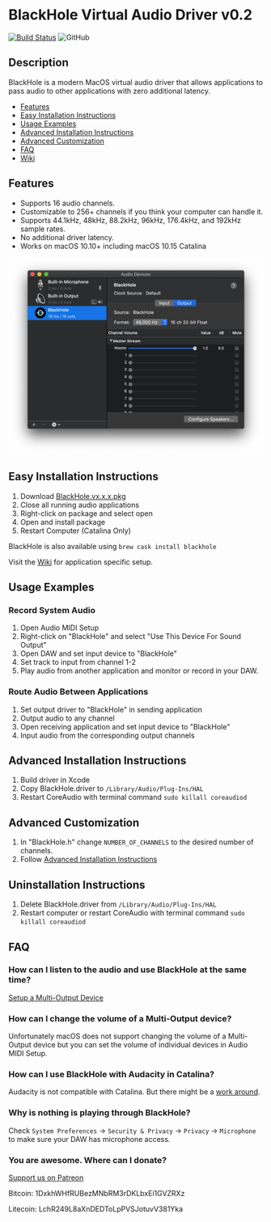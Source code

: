 # BlackHole Virtual Audio Driver v0.2

[![Build Status](https://travis-ci.com/ExistentialAudio/BlackHole.svg?branch=master)](https://travis-ci.com/ExistentialAudio/BlackHole)
![GitHub](https://img.shields.io/github/license/ExistentialAudio/BlackHole)

## Description
BlackHole is a modern MacOS virtual audio driver that allows applications to pass audio to other applications with zero additional latency.

- [Features](#features)
- [Easy Installation Instructions](#easy-installation-instructions)
- [Usage Examples]()
- [Advanced Installation Instructions](#advanced-installation-instructions)
- [Advanced Customization](#advanced-customization)
- [FAQ](#faq)
- [Wiki](https://github.com/ExistentialAudio/BlackHole/wiki)

## Features
- Supports 16 audio channels.
- Customizable to 256+ channels if you think your computer can handle it.
- Supports 44.1kHz, 48kHz, 88.2kHz, 96kHz, 176.4kHz, and 192kHz sample rates.
- No additional driver latency. 
- Works on macOS 10.10+ including macOS 10.15 Catalina

![Image of BlackHole Audio Driver](Images/BlackHole.png)

## Easy Installation Instructions
1. Download [BlackHole.vx.x.x.pkg](https://github.com/ExistentialAudio/BlackHole/releases/)
2. Close all running audio applications
3. Right-click on package and select open
4. Open and install package
5. Restart Computer (Catalina Only)

BlackHole is also available using `brew cask install blackhole`

Visit the [Wiki](https://github.com/ExistentialAudio/BlackHole/wiki) for application specific setup.

## Usage Examples
### Record System Audio
1. Open Audio MIDI Setup
2. Right-click on "BlackHole" and select "Use This Device For Sound Output"
3. Open DAW and set input device to "BlackHole" 
4. Set track to input from channel 1-2
5. Play audio from another application and monitor or record in your DAW.

### Route Audio Between Applications
1. Set output driver to "BlackHole" in sending application
2. Output audio to any channel
3. Open receiving application and set input device to "BlackHole" 
4. Input audio from the corresponding output channels

## Advanced Installation Instructions
1. Build driver in Xcode
2. Copy BlackHole.driver to `/Library⁩/Audio⁩/Plug-Ins⁩/HAL`
3. Restart CoreAudio with terminal command `sudo killall coreaudiod`

## Advanced Customization
1. In "BlackHole.h" change `NUMBER_OF_CHANNELS` to the desired number of channels.
2. Follow [Advanced Installation Instructions](#advanced-installation-instructions)

## Uninstallation Instructions
1. Delete BlackHole.driver from `/Library⁩/Audio⁩/Plug-Ins⁩/HAL`
2. Restart computer or restart CoreAudio with terminal command `sudo killall coreaudiod`

## FAQ

### How can I listen to the audio and use BlackHole at the same time?
[Setup a Multi-Output Device](https://github.com/ExistentialAudio/BlackHole/wiki/Multi-Output-Device)

### How can I change the volume of a Multi-Output device?
Unfortunately macOS does not support changing the volume of a Multi-Output device but you can set the volume of individual devices in Audio MIDI Setup. 

### How can I use BlackHole with Audacity in Catalina?
Audacity is not compatible with Catalina. But there might be a [work around](https://www.audacityteam.org/macos-10-15-catalina-is-not-yet-supported-by-audacity/).

### Why is nothing is playing through BlackHole? 
Check `System Preferences` -> `Security & Privacy` -> `Privacy` -> `Microphone` to make sure your DAW has microphone access. 

### You are awesome. Where can I donate?
[Support us on Patreon](https://www.patreon.com/existentialaudio)

Bitcoin:  1DxkhWHfRUBezMNbRM3rDKLbxEi1GVZRXz

Litecoin: LchR249L8aXnDEDToLpPVSJotuvV381Yka
